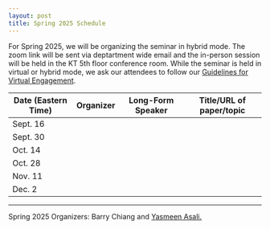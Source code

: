 ```yaml
---
layout: post
title: Spring 2025 Schedule 
---
```


For Spring 2025, we will be organizing the seminar in hybrid mode. The zoom link will be sent via deptartment wide email and the in-person session will be held in the KT 5th floor conference room. While the seminar is held in virtual or hybrid mode, we ask our attendees to follow our <a href="{{ site.baseurl }}/rules">Guidelines for Virtual Engagement</a>.

<table>
  <thead>
    <tr>
      <th>Date (Eastern Time)</th>
      <th>Organizer</th>
      <th>Long-Form Speaker</th>
      <th>Title/URL of paper/topic</th>
    </tr>
  </thead>
  <tbody>
    <tr>
      <td>Sept. 16</td>
      <td></td>
      <td></td>
      <td></td>
    </tr>
    <tr>
      <td>Sept. 30</td>
      <td></td>
      <td></td>
      <td></td>
    </tr>
    <tr>
      <td>Oct. 14</td>
      <td></td>
      <td></td>
      <td></td>
    </tr>
    <tr>
      <td>Oct. 28</td>
      <td></td>
      <td></td>
      <td></td>
    </tr>
    <tr>
      <td>Nov. 11</td>
      <td></td>
      <td></td>
      <td></td>
    </tr>
    <tr>
      <td>Dec. 2</td>
      <td></td>
      <td></td>
      <td></td>
    </tr>
  </tbody>
</table>

-----

Spring 2025 Organizers: Barry Chiang and <a href="mailto:yasmeen.asali@yale.edu">Yasmeen Asali.</a>
